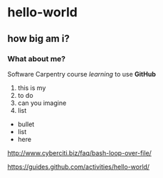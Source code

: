 # hello-world
## how big am i?
### What about me?
Software Carpentry course *learning* to use **GitHub**

1. this is my
2. to do
3. can you imagine
3. list


* bullet
* list
* here


http://www.cyberciti.biz/faq/bash-loop-over-file/

https://guides.github.com/activities/hello-world/
